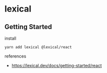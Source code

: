 # lexical

## Getting Started

install

```
yarn add lexical @lexical/react
```

references

- https://lexical.dev/docs/getting-started/react
